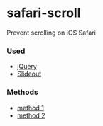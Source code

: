 # safari-scroll
Prevent scrolling on iOS Safari

### Used
* [jQuery](http://jquery.com/)
* [Slideout](https://slideout.js.org/)

### Methods
* [method 1](method-1.html)
* [method 2](method-1.html)
